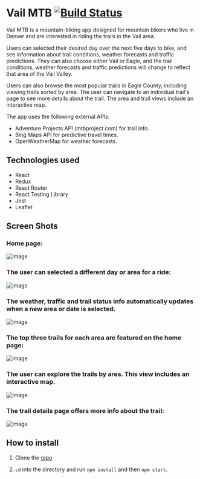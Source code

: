 # Vail MTB [![Build Status](https://travis-ci.org/edlsto/vail-mtb.svg?branch=master)](https://travis-ci.org/edlsto/vail-mtb)

Vail MTB is a mountain-biking app designed for mountain bikers who live in Denver and are interested in riding the trails in the Vail area.

Users can selected their desired day over the next five days to bike, and see information about trail conditions, weather forecasts and traffic predictions. They can also choose either Vail or Eagle, and the trail conditions, weather forecasts and traffic predictions will change to reflect that area of the Vail Valley.

Users can also browse the most popular trails in Eagle County, including viewing trails sorted by area. The user can navigate to an individual trail's page to see more details about the trail. The area and trail views include an interactive map.

The app uses the following external APIs:

- Adventure Projects API (mtbproject.com) for trail info.
- Bing Maps API for predictive travel times.
- OpenWeatherMap for weather forecasts.

## Technologies used

- React
- Redux
- React Router
- React Testing Library
- Jest
- Leaflet

## Screen Shots

### Home page:

![image](https://user-images.githubusercontent.com/4350550/79813396-c5e8d880-8338-11ea-88d4-66deb1bcf54d.png)

### The user can selected a different day or area for a ride:

![image](https://user-images.githubusercontent.com/4350550/79813439-e44ed400-8338-11ea-9abd-8fe145b76d88.png)

### The weather, traffic and trail status info automatically updates when a new area or date is selected.

![image](https://user-images.githubusercontent.com/4350550/79813405-ced9aa00-8338-11ea-9804-dfc0ee57ae15.png)

### The top three trails for each area are featured on the home page:

![image](https://user-images.githubusercontent.com/4350550/79813443-e9ac1e80-8338-11ea-8c4b-3b662f1825d2.png)

### The user can explore the trails by area. This view includes an interactive map.

![image](https://user-images.githubusercontent.com/4350550/79813447-ef096900-8338-11ea-8c76-db6752257ff5.png)

### The trail details page offers more info about the trail:

![image](https://user-images.githubusercontent.com/4350550/79813462-f597e080-8338-11ea-9aef-f2b1aa2da35d.png)

## How to install

1. Clone the [repo](https://github.com/edlsto/vail-mtb)

2. `cd` into the directory and run `npm install` and then `npm start`.
